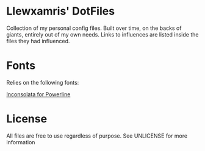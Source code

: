 # Llewxamris' DotFiles
Collection of my personal config files. Built over time, on the backs of giants,
entirely out of my own needs. Links to influences are listed inside the files
they had influenced.

# Fonts
Relies on the following fonts:

[Inconsolata for Powerline](https://github.com/powerline/fonts)

# License
All files are free to use regardless of purpose. See UNLICENSE for more
information
